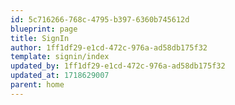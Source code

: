 ```yaml
---
id: 5c716266-768c-4795-b397-6360b745612d
blueprint: page
title: SignIn
author: 1ff1df29-e1cd-472c-976a-ad58db175f32
template: signin/index
updated_by: 1ff1df29-e1cd-472c-976a-ad58db175f32
updated_at: 1718629007
parent: home
---
```

